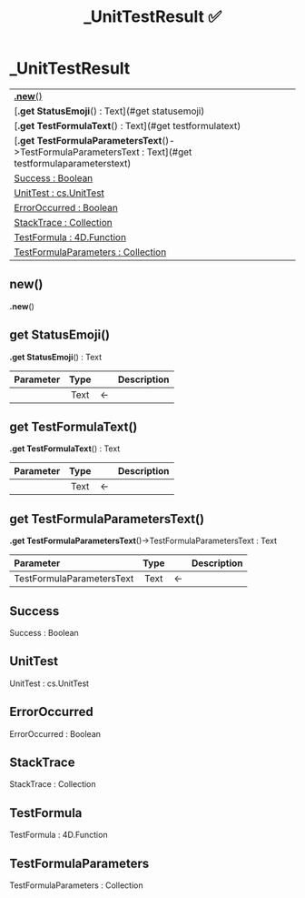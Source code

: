 ﻿---
layout: default
title: _UnitTestResult ✅
parent: Classes
---

# _UnitTestResult

|   |
|:---|
|[**.new**()](#new)<br>|
|[**.get StatusEmoji**() : Text](#get statusemoji)<br>|
|[**.get TestFormulaText**() : Text](#get testformulatext)<br>|
|[**.get TestFormulaParametersText**()->TestFormulaParametersText : Text](#get testformulaparameterstext)<br>|
|[Success : Boolean](#success)<br>|
|[UnitTest : cs.UnitTest](#unittest)<br>|
|[ErrorOccurred : Boolean](#erroroccurred)<br>|
|[StackTrace : Collection](#stacktrace)<br>|
|[TestFormula : 4D.Function](#testformula)<br>|
|[TestFormulaParameters : Collection](#testformulaparameters)<br>|


## new()
**.new**()


## get StatusEmoji()
**.get StatusEmoji**() : Text

|Parameter|Type|   |Description|
|:---|:---:|:---:|:---:|
||Text|<-|<Description>|

## get TestFormulaText()
**.get TestFormulaText**() : Text

|Parameter|Type|   |Description|
|:---|:---:|:---:|:---:|
||Text|<-|<Description>|

## get TestFormulaParametersText()
**.get TestFormulaParametersText**()->TestFormulaParametersText : Text

|Parameter|Type|   |Description|
|:---|:---:|:---:|:---:|
|TestFormulaParametersText|Text|<-|<Description>|

## Success
Success : Boolean


## UnitTest
UnitTest : cs.UnitTest


## ErrorOccurred
ErrorOccurred : Boolean


## StackTrace
StackTrace : Collection


## TestFormula
TestFormula : 4D.Function


## TestFormulaParameters
TestFormulaParameters : Collection

